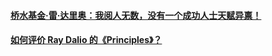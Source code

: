 #### [桥水基金·雷·达里奥：我阅人无数，没有一个成功人士天赋异禀！](http://www.sohu.com/a/207622503_721486)
#### [如何评价 Ray Dalio 的《Principles》？](https://www.zhihu.com/question/23594060)
